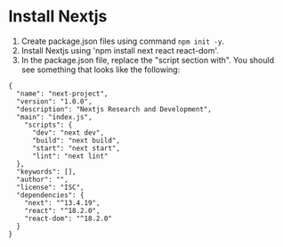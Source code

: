 # Install Nextjs
1. Create package.json files using command `npm init -y`. 
2. Install Nextjs using 'npm install next react react-dom'.
3. In the package.json file, replace the "script section with". You should see something that looks like the following:
```
{
  "name": "next-project",
  "version": "1.0.0",
  "description": "Nextjs Research and Development",
  "main": "index.js",
    "scripts": {
      "dev": "next dev",
      "build": "next build",
      "start": "next start",
      "lint": "next lint"
  },
  "keywords": [],
  "author": "",
  "license": "ISC",
  "dependencies": {
    "next": "^13.4.19",
    "react": "^18.2.0",
    "react-dom": "^18.2.0"
  }
}
```   